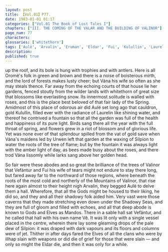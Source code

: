 ```yaml
---
layout: post
title: 【Vol.01】P77.
date: 1983-01-01 01:17
categories: ["Vol.01 The Book of Lost Tales I"]
chapters: ["III. THE COMING OF THE VALAR AND THE BUILDING OF VALINOR"]
page_num: 77
characters: 
glossaries: ['whitethorn']
tags: ['Aulë', 'Arvalin', 'Eruman', 'Eldar', 'Fui', 'Kulullin', 'Laurelin']
description: 
published: true
---
```


<p style="text-indent: 0;">
up the roof, and its bole is hung with trophies and with antlers. Here is all Oromë's folk in green and brown and there is a noise of boisterous mirth, and the lord of forests makes lusty cheer; but Vána his wife so often as she may steals thence. Far away from the echoing courts of that house lie her gardens, fenced stoutly from the wilder lands with whitethorn of great size that blossoms like everlasting snow. Its innermost solitude is walled with roses, and this is the place best beloved of that fair lady of the Spring. Amidmost of this place of odorous air did Aulë set long ago that cauldron, gold Kulullin, filled ever with the radiance of Laurelin like shining water, and thereof he contrived a fountain so that all the garden was full of the health and happiness of its pure light. Birds sang there all the year with the full throat of spring, and flowers grew in a riot of blossom and of glorious life. Yet was none ever of that splendour spilled from the vat of gold save when Vána's maidens led by Urwen left that garden at the waxing of Silpion to water the roots of the tree of flame; but by the fountain it was always light with the amber light of day, as bees made busy about the roses, and there trod Vána lissomly while larks sang above her golden head.
</p>

So fair were these abodes and so great the brilliance of the trees of Valinor that Vefántur and Fui his wife of tears might not endure to stay there long, but fared away far to the northward of those regions, where beneath the roots of the most cold and northerly of the Mountains of Valinor, that rise here again almost to their height nigh Arvalin, they begged Aulë to delve them a hall. Wherefore, that all the Gods might be housed to their liking, he did so, and they and all their shadowy folk aided him. Very vast were those caverns that they made stretching even down under the Shadowy Seas, and they are full of gloom and filled with echoes, and all that deep abode is known to Gods and Elves as Mandos. There in a sable hall sat Vefántur, and he called that hall with his own name Vê. It was lit only with a single vessel placed in the centre, wherein there lay some gleaming drops of the pale dew of Silpion: it was draped with dark vapours and its floors and columns were of jet. Thither in after days fared the Elves of all the clans who were by illhap slain with weapons or did die of grief for those that were slain — and only so might the Eldar die, and then it was only for a while.

